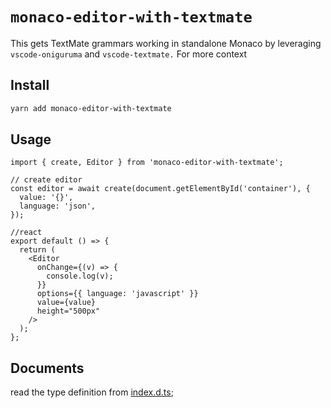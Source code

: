 # `monaco-editor-with-textmate`

This gets TextMate grammars working in standalone Monaco by leveraging `vscode-oniguruma` and `vscode-textmate.` For more context

## Install

```bash
yarn add monaco-editor-with-textmate
```

## Usage

```tsx
import { create, Editor } from 'monaco-editor-with-textmate';

// create editor
const editor = await create(document.getElementById('container'), {
  value: '{}',
  language: 'json',
});

//react
export default () => {
  return (
    <Editor
      onChange={(v) => {
        console.log(v);
      }}
      options={{ language: 'javascript' }}
      value={value}
      height="500px"
    />
  );
};
```

## Documents

read the type definition from [index.d.ts](https://github.com/BladeRunner18/monaco-editor-with-textmate/blob/master/src/types/index.d.ts);
